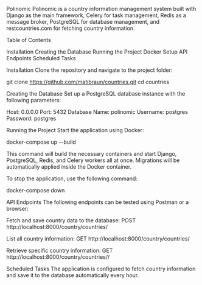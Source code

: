Polinomic
Polinomic is a country information management system built with Django as the main framework, Celery for task management, Redis as a message broker, PostgreSQL for database management, and restcountries.com for fetching country information.

Table of Contents

Installation
Creating the Database
Running the Project
Docker Setup
API Endpoints
Scheduled Tasks


Installation
Clone the repository and navigate to the project folder:

git clone https://github.com/matibraun/countries.git
cd countries


Creating the Database
Set up a PostgreSQL database instance with the following parameters:

Host: 0.0.0.0
Port: 5432
Database Name: polinomic
Username: postgres
Password: postgres


Running the Project
Start the application using Docker:

docker-compose up --build

This command will build the necessary containers and start Django, PostgreSQL, Redis, and Celery workers all at once. Migrations will be automatically applied inside the Docker container.

To stop the application, use the following command:

docker-compose down


API Endpoints
The following endpoints can be tested using Postman or a browser:

Fetch and save country data to the database:
POST http://localhost:8000/country/countries/

List all country information:
GET http://localhost:8000/country/countries/

Retrieve specific country information:
GET http://localhost:8000/country/countries/<id>/


Scheduled Tasks
The application is configured to fetch country information and save it to the database automatically every hour.

